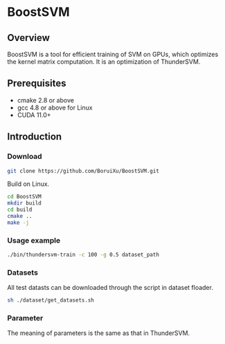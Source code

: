 # BoostSVM

## Overview
BoostSVM is a tool for efficient training of SVM on GPUs, which optimizes the kernel matrix computation. It is an optimization of ThunderSVM.

## Prerequisites
* cmake 2.8 or above
* gcc 4.8 or above for Linux
* CUDA 11.0+

## Introduction

### Download
```bash
git clone https://github.com/BoruiXu/BoostSVM.git

```

Build on Linux.
```bash
cd BoostSVM
mkdir build
cd build
cmake ..
make -j
```

### Usage example
```bash
./bin/thundersvm-train -c 100 -g 0.5 dataset_path
```

### Datasets
All test datasts can be downloaded through the script in dataset floader.
``` bash
sh ./dataset/get_datasets.sh
```

### Parameter
The meaning of parameters is the same as that in ThunderSVM.
